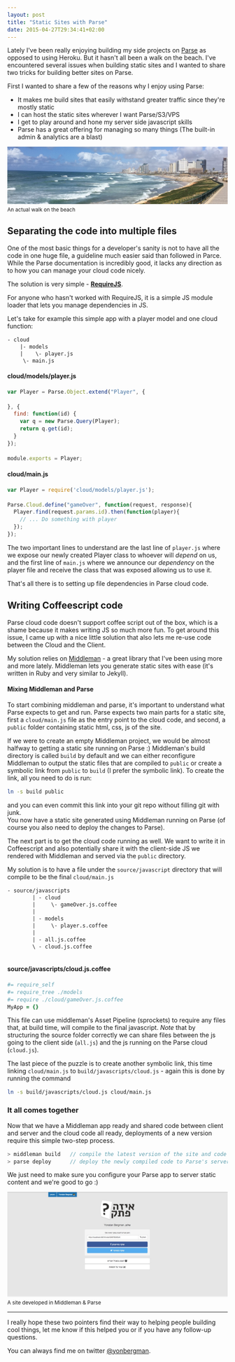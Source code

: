```yaml
---
layout: post
title: "Static Sites with Parse"
date: 2015-04-27T29:34:41+02:00
---
```


Lately I've been really enjoying building my side projects on [Parse](http://parse.com) as opposed to using Heroku. But it hasn't all been a walk on the beach. I've encountered several issues when building static sites and I wanted to share two tricks for building better sites on Parse.

<!--more-->

First I wanted to share a few of the reasons why I enjoy using Parse:

* It makes me build sites that easily withstand greater traffic since they're mostly static
* I can host the static sites wherever I want Parse/S3/VPS
* I get to play around and hone my server side javascript skills
* Parse has a great offering for managing so many things (The built-in admin & analytics are a blast)

![](/images/posts/parse/sea.png)
<small class='text-center'>An actual walk on the beach</small>

## Separating the code into multiple files


One of the most basic things for a developer's sanity is not to have all the code in one huge file, a guideline much easier said than followed in Parce. While the Parse documentation is incredibly good, it lacks any direction as to how you can manage your cloud code nicely.

The solution is very simple - [**RequireJS**](http://requirejs.org).

For anyone who hasn't worked with RequireJS, it is a simple JS module loader that lets you manage dependencies in JS.

Let's take for example this simple app with a player model and one cloud function:

```
- cloud
    |- models
    |    \- player.js
     \- main.js
```

#### cloud/models/player.js
```javascript
var Player = Parse.Object.extend("Player", {

}, {
  find: function(id) {
    var q = new Parse.Query(Player);
    return q.get(id);
  }
});

module.exports = Player;

```

#### cloud/main.js
```javascript
var Player = require('cloud/models/player.js');

Parse.Cloud.define("gameOver", function(request, response){
  Player.find(request.params.id).then(function(player){
	// ... Do something with player
  });
});

```

The two important lines to understand are the last line of `player.js` where we expose our newly created Player class to whoever will _depend_ on us,   
and the first line of `main.js` where we announce our _dependency_ on the player file and receive the class that was exposed allowing us to use it.

That's all there is to setting up file dependencies in Parse cloud code.


## Writing Coffeescript code

Parse cloud code doesn't support coffee script out of the box, which is a shame because it makes writing JS so much more fun. To get around this issue, I came up with a nice little solution that also lets me re-use code between the Cloud and the Client.

My solution relies on [Middleman](https://middlemanapp.com) - a great library that I've been using more and more lately. Middleman lets you generate static sites with ease (it's written in Ruby and very similar to Jekyll).

#### Mixing Middleman and Parse
To start combining middleman and parse, it's important to understand what Parse expects to get and run. Parse expects two main parts for a static site, first a `cloud/main.js` file as the entry point to the cloud code, and second, a `public` folder containing static html, css, js of the site.

If we were to create an empty Middleman project, we would be almost halfway to getting a static site running on Parse :)
Middleman's build directory is called `build` by default and we can either reconfigure Middleman to output the static files that are compiled to `public` or create a symbolic link from `public` to `build` (I prefer the symbolic link).
To create the link, all you need to do is run: 

```sh
ln -s build public
``` 
and you can even commit this link into your git repo without filling git with junk.  
You now have a static site generated using Middleman running on Parse (of course you also need to deploy the changes to Parse).

The next part is to get the cloud code running as well. We want to write it in Coffeescript and also potentially share it with the client-side JS we rendered with Middleman and served via the `public` directory.

My solution is to have a file under the `source/javascript` directory that will compile to be the final `cloud/main.js`

```
- source/javascripts
		| - cloud
		|	  \- gameOver.js.coffee 
		|
		| - models
		|     \- player.s.coffee
		|
		| - all.js.coffee
		\ - cloud.js.coffee
		      
```

#### source/javascripts/cloud.js.coffee

```coffee
#= require_self	
#= require_tree ./models
#= require ./cloud/gameOver.js.coffee
MyApp = {}
```

This file can use middleman's Asset Pipeline (sprockets) to require any files that, at build time, will compile to the final javascript. *Note* that by structuring the source folder correctly we can share files between the js going to the client side (`all.js`) and the js running on the Parse cloud (`cloud.js`).

The last piece of the puzzle is to create another symbolic link, this time linking `cloud/main.js` to `build/javascripts/cloud.js` - again this is done by running the command

```sh
ln -s build/javascripts/cloud.js cloud/main.js
```


### It all comes together
Now that we have a Middleman app ready and shared code between client and server and the cloud code all ready, deployments of a new version require this simple two-step process.

```javascript
> middleman build  	// compile the latest version of the site and code
> parse deploy 		// deploy the newly compiled code to Parse's servers
```

We just need to make sure you configure your Parse app to server static content and we're good to go :)

![](/images/posts/parse/eize.jpg)
<small class='text-center'>A site developed in Middleman & Parse</small>

----

I really hope these two pointers find their way to helping people building cool things, let me know if this helped you or if you have any follow-up questions.

You can always find me on twitter [@yonbergman](http://twitter.com/yonbergman).
